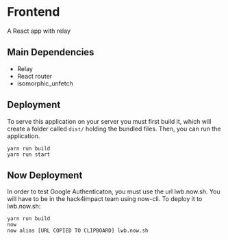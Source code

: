 # Frontend
A React app with relay
## Main Dependencies
- Relay
- React router
- isomorphic_unfetch

## Deployment
To serve this application on your server you must first build it, which will create a folder called `dist/` holding the bundled files. Then, you can run the application.
```
yarn run build
yarn run start
```

## Now Deployment
In order to test Google Authenticaton, you must use the url lwb.now.sh. You will have to be in the hack4impact team using now-cli. To deploy it to lwb.now.sh:
```
yarn run build
now
now alias [URL COPIED TO CLIPBOARD] lwb.now.sh
```
